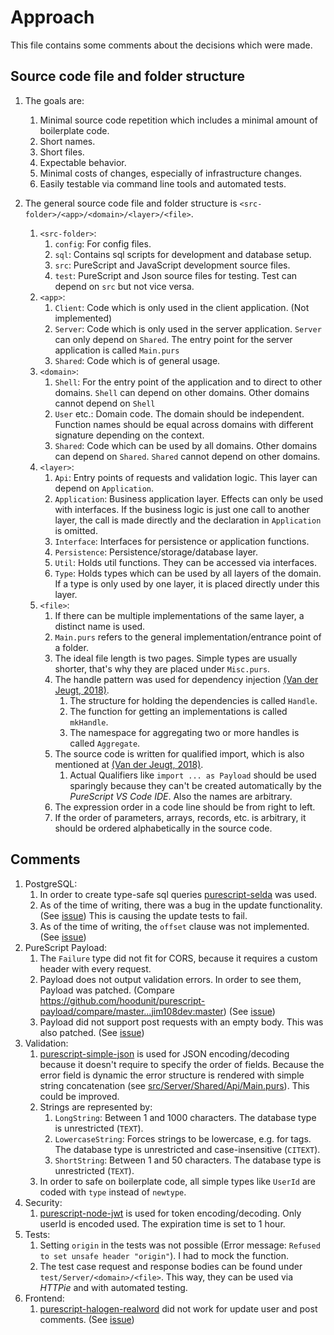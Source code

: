 # Approach

This file contains some comments about the decisions which were made.

## Source code file and folder structure

1. The goals are:
   1. Minimal source code repetition which includes a minimal amount of boilerplate code.  
   1. Short names.
   1. Short files.
   1. Expectable behavior.
   1. Minimal costs of changes, especially of infrastructure changes.
   1. Easily testable via command line tools and automated tests.

1. The general source code file and folder structure is `<src-folder>/<app>/<domain>/<layer>/<file>`.
    1. `<src-folder>`:
       1. `config`: For config files.  
       1. `sql`: Contains sql scripts for development and database setup.
       1. `src`: PureScript and JavaScript development source files.
       1. `test`: PureScript and Json source files for testing. Test can depend on `src` but not vice versa.
    1. `<app>`:
        1. `Client`: Code which is only used in the client application. (Not implemented)
        1. `Server`: Code which is only used in the server application. `Server` can only depend on `Shared`. The entry point for the server application is called `Main.purs`
        1. `Shared`: Code which is of general usage.
    1. `<domain>`:
        1. `Shell`: For the entry point of the application and to direct to other domains. `Shell` can depend on other domains. Other domains cannot depend on `Shell`
        1. `User` etc.: Domain code. The domain should be independent. Function names should be equal across domains with different signature depending on the context.
        1. `Shared`: Code which can be used by all domains. Other domains can depend on `Shared`. `Shared` cannot depend on other domains.
    1. `<layer>`:
        1. `Api`: Entry  points of requests and validation logic. This layer can depend on `Application`.
        1. `Application`: Business application layer. Effects can only be used with interfaces. If the business logic is just one call to another layer, the call is made directly and the declaration in `Application` is omitted.
        1. `Interface`: Interfaces for persistence or application functions.
        1. `Persistence`: Persistence/storage/database layer.
        1. `Util`: Holds util functions. They can be accessed via interfaces.
        1. `Type`: Holds types which can be used by all layers of the domain. If a type is only used by one layer, it is placed directly under this layer.
    1. `<file>`:
       1. If there can be multiple implementations of the same layer, a distinct name is used.
       1. `Main.purs` refers to the general implementation/entrance point of a folder.
       1. The ideal file length is two pages. Simple types are usually shorter, that's why they are placed under `Misc.purs`.
       1. The handle pattern was used for dependency injection [(Van der Jeugt, 2018)](https://jaspervdj.be/posts/2018-03-08-handle-pattern.html).
          1. The structure for holding the dependencies is called `Handle`.
          1. The function for getting an implementations is called `mkHandle`.
          1. The namespace for aggregating two or more handles is called `Aggregate`.
       1. The source code is written for qualified import, which is also mentioned at [(Van der Jeugt, 2018)](https://jaspervdj.be/posts/2018-03-08-handle-pattern.html).
          1. Actual Qualifiers like `import ... as Payload` should be used sparingly because they can't be created automatically by the *PureScript VS Code IDE*. Also the names are arbitrary.
       1. The expression order in a code line should be from right to left.
       1. If the order of parameters, arrays, records, etc. is arbitrary, it should be ordered alphabetically in the source code.

## Comments

1. PostgreSQL:
   1. In order to create type-safe sql queries [purescript-selda](https://github.com/Kamirus/purescript-selda) was used.
   1. As of the time of writing, there was a bug in the update functionality. (See [issue](https://github.com/Kamirus/purescript-selda/issues/42)) This is causing the update tests to fail.
   1. As of the time of writing, the `offset` clause was not implemented. (See [issue](https://github.com/Kamirus/purescript-selda/issues/50))
1. PureScript Payload:
   1. The `Failure` type did not fit for CORS, because it requires a custom header with every request.
   1. Payload does not output validation errors. In order to see them, Payload was patched. (Compare <https://github.com/hoodunit/purescript-payload/compare/master...jim108dev:master>)  (See [issue](https://github.com/hoodunit/purescript-payload/issues/13))
   1. Payload did not support post requests with an empty body. This was also patched. (See [issue](https://github.com/hoodunit/purescript-payload/issues/19))
1. Validation:
   1. [purescript-simple-json](https://github.com/justinwoo/purescript-simple-json) is used for JSON encoding/decoding because it doesn't require to specify the order of fields. Because the error field is dynamic the error structure is rendered with simple string concatenation (see [src/Server/Shared/Api/Main.purs](./src/Server/Shared/Api/Main.purs)). This could be improved.
   1. Strings are represented by:
      1. `LongString`: Between 1 and 1000 characters. The database type is unrestricted (`TEXT`).
      1. `LowercaseString`: Forces strings to be lowercase, e.g. for tags. The database type is unrestricted and case-insensitive (`CITEXT`).
      1. `ShortString`: Between 1 and 50 characters. The database type is unrestricted (`TEXT`).
   1. In order to safe on boilerplate code, all simple types like `UserId` are coded with `type` instead of `newtype`.
1. Security:
   1. [purescript-node-jwt](https://github.com/gaku-sei/purescript-node-jwt) is used for token encoding/decoding. Only userId is encoded used. The expiration time is set to 1 hour.
1. Tests:
   1. Setting `origin` in the tests was not possible (Error message: `Refused to set unsafe header "origin"`). I had to mock the function.
   1. The test case request and response bodies can be found under `test/Server/<domain>/<file>`. This way, they can be used via *HTTPie* and with automated testing.
1. Frontend:
   1. [purescript-halogen-realword](https://github.com/thomashoneyman/purescript-halogen-realworld) did not work for update user and post comments. (See [issue](https://github.com/thomashoneyman/purescript-halogen-realworld/issues/78))
